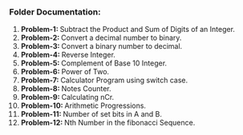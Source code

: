 <h3>Folder Documentation: </h3>
<ol>
    <li><b>Problem-1: </b>Subtract the Product and Sum of Digits of an Integer.</li>
    <li><b>Problem-2: </b>Convert a decimal number to binary.</li>
    <li><b>Problem-3: </b>Convert a binary number to decimal.</li>
    <li><b>Problem-4: </b>Reverse Integer.</li>
    <li><b>Problem-5: </b>Complement of Base 10 Integer.</li>
    <li><b>Problem-6: </b>Power of Two.</li>
    <li><b>Problem-7: </b>Calculator Program using switch case.</li>
    <li><b>Problem-8: </b>Notes Counter.</li>
    <li><b>Problem-9: </b>Calculating nCr.</li>
    <li><b>Problem-10: </b>Arithmetic Progressions.</li>
    <li><b>Problem-11: </b>Number of set bits in A and B.</li>
    <li><b>Problem-12: </b>Nth Number in the fibonacci Sequence.</li>
</ol>
